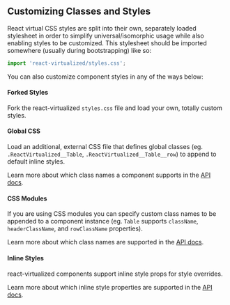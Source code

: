 Customizing Classes and Styles
---------------

React virtual CSS styles are split into their own, separately loaded stylesheet in order to simplify universal/isomorphic usage while also enabling styles to be customized. This stylesheet should be imported somewhere (usually during bootstrapping) like so:

```js
import 'react-virtualized/styles.css';
```

You can also customize component styles in any of the ways below:

#### Forked Styles
Fork the react-virtualized `styles.css` file and load your own, totally custom styles.

#### Global CSS
Load an additional, external CSS file that defines global classes (eg. `.ReactVirtualized__Table`, `.ReactVirtualized__Table__row`) to append to default inline styles.

Learn more about which class names a component supports in the [API docs](https://github.com/bvaughn/react-virtualized/blob/master/docs/).

#### CSS Modules
If you are using CSS modules you can specify custom class names to be appended to a component instance (eg. `Table` supports `className`, `headerClassName`, and `rowClassName` properties).

Learn more about which class names are supported in the [API docs](https://github.com/bvaughn/react-virtualized/blob/master/docs/).

#### Inline Styles
react-virtualized components support inline style props for style overrides.

Learn more about which inline style properties are supported in the [API docs](https://github.com/bvaughn/react-virtualized/blob/master/docs/).
